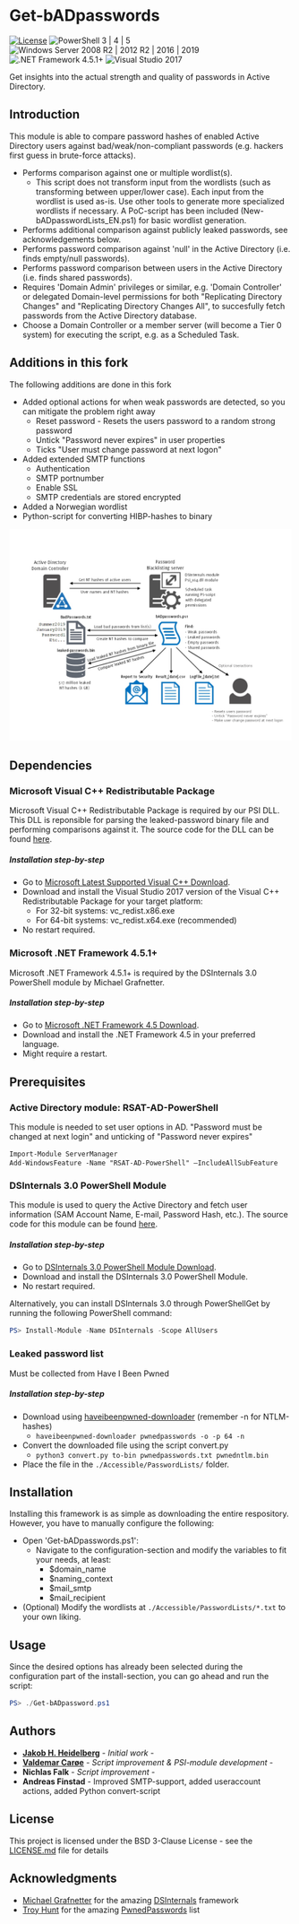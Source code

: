 # Get-bADpasswords
[![License](https://img.shields.io/badge/License-BSD%203--Clause-orange.svg)](https://opensource.org/licenses/BSD-3-Clause) ![PowerShell 3 | 4 | 5](https://img.shields.io/badge/PowerShell-3%20|%204%20|%205-0000FF.svg) ![Windows Server 2008 R2 | 2012 R2 | 2016 | 2019](https://img.shields.io/badge/Windows%20Server-2008%20R2%20|%202012%20R2%20|%202016-007bb8.svg) ![.NET Framework 4.5.1+](https://img.shields.io/badge/.NET%20Framework-4.5.1%2B-007FFF.svg) ![Visual Studio 2017](https://img.shields.io/badge/Visual%20Studio-2017-383278.svg)

Get insights into the actual strength and quality of passwords in Active Directory. 

## Introduction
This module is able to compare password hashes of enabled Active Directory users against bad/weak/non-compliant passwords (e.g. hackers first guess in brute-force attacks).
* Performs comparison against one or multiple wordlist(s).
  * This script does not transform input from the wordlists (such as transforming between upper/lower case). Each input from the wordlist is used as-is. Use other tools to generate more specialized wordlists if necessary. A PoC-script has been included (New-bADpasswordLists_EN.ps1) for basic wordlist generation.
* Performs additional comparison against publicly leaked passwords, see acknowledgements below.
* Performs password comparison against 'null' in the Active Directory (i.e. finds empty/null passwords).
* Performs password comparison between users in the Active Directory (i.e. finds shared passwords).
* Requires 'Domain Admin' privileges or similar, e.g. 'Domain Controller' or delegated Domain-level permissions for both	"Replicating Directory Changes" and "Replicating Directory Changes All", to succesfully fetch passwords from the Active Directory database.
* Choose a Domain Controller or a member server (will become a Tier 0 system) for executing the script, e.g. as a Scheduled Task.

## Additions in this fork
The following additions are done in this fork
* Added optional actions for when weak passwords are detected, so you can mitigate the problem right away
  * Reset password - Resets the users password to a random strong password
  * Untick "Password never expires" in user properties
  * Ticks "User must change password at next logon"
* Added extended SMTP functions
  * Authentication 
  * SMTP portnumber
  * Enable SSL
  * SMTP credentials are stored encrypted
* Added a Norwegian wordlist
* Python-script for converting HIBP-hashes to binary

![picture](https://github.com/4ndr34z/Get-bADpasswords/blob/master/Image.png)

## Dependencies

### Microsoft Visual C++ Redistributable Package
Microsoft Visual C++ Redistributable Package is required by our PSI DLL. This DLL is reponsible for parsing the leaked-password binary file and performing comparisons against it. The source code for the DLL can be found [here](./Source).

##### Installation step-by-step
* Go to [Microsoft Latest Supported Visual C++ Download](https://support.microsoft.com/en-us/help/2977003/the-latest-supported-visual-c-downloads).
* Download and install the Visual Studio 2017 version of the Visual C++ Redistributable Package for your target platform:
  * For 32-bit systems: vc_redist.x86.exe
  * For 64-bit systems: vc_redist.x64.exe (recommended)
* No restart required.

### Microsoft .NET Framework 4.5.1+
Microsoft .NET Framework 4.5.1+ is required by the DSInternals 3.0 PowerShell module by Michael Grafnetter.

##### Installation step-by-step
* Go to [Microsoft .NET Framework 4.5 Download](https://www.microsoft.com/en-us/download/details.aspx?id=30653).
* Download and install the .NET Framework 4.5 in your preferred language.
* Might require a restart.

## Prerequisites

### Active Directory module: RSAT-AD-PowerShell
This module is needed to set user options in AD. 
"Password must be changed at next login" and unticking of "Password never expires"

```
Import-Module ServerManager
Add-WindowsFeature -Name "RSAT-AD-PowerShell" –IncludeAllSubFeature
```


### DSInternals 3.0 PowerShell Module
This module is used to query the Active Directory and fetch user information (SAM Account Name, E-mail, Password Hash, etc.). The source code for this module can be found [here](https://github.com/MichaelGrafnetter/DSInternals).



##### Installation step-by-step
* Go to [DSInternals 3.0 PowerShell Module Download](https://www.powershellgallery.com/packages/DSInternals/3.0).
* Download and install the DSInternals 3.0 PowerShell Module.
* No restart required.

Alternatively, you can install DSInternals 3.0 through PowerShellGet by running the following PowerShell command:
```powershell
PS> Install-Module -Name DSInternals -Scope AllUsers
```


### Leaked password list
Must be collected from Have I Been Pwned

##### Installation step-by-step
* Download using [haveibeenpwned-downloader](https://github.com/HaveIBeenPwned/PwnedPasswordsDownloader) (remember -n for NTLM-hashes)
  * ```haveibeenpwned-downloader pwnedpasswords -o -p 64 -n ```
* Convert the downloaded file using the script convert.py
  * ```python3 convert.py to-bin pwnedpasswords.txt pwnedntlm.bin```
* Place the file in the `./Accessible/PasswordLists/` folder.

## Installation
Installing this framework is as simple as downloading the entire respository. However, you have to manually configure the following:
* Open 'Get-bADpasswords.ps1':
  * Navigate to the configuration-section and modify the variables to fit your needs, at least:
     * $domain_name
     * $naming_context
     * $mail_smtp
     * $mail_recipient
* (Optional) Modify the wordlists at `./Accessible/PasswordLists/*.txt` to your own liking.

## Usage
Since the desired options has already been selected during the configuration part of the install-section, you can go ahead and run the script:
```powershell
PS> ./Get-bADpassword.ps1
```

## Authors

* [**Jakob H. Heidelberg**](https://github.com/ZilentJack) - *Initial work* - 
* [**Valdemar Carøe**](https://github.com/st4ckh0und) - *Script improvement & PSI-module development* - 
* **Nichlas Falk** - *Script improvement* - 
* **Andreas Finstad** - Improved SMTP-support, added useraccount actions, added Python convert-script


## License

This project is licensed under the BSD 3-Clause License - see the [LICENSE.md](LICENSE.md) file for details

## Acknowledgments

* [Michael Grafnetter](https://github.com/MichaelGrafnetter) for the amazing [DSInternals](https://github.com/MichaelGrafnetter/DSInternals) framework
* [Troy Hunt](https://github.com/troyhunt) for the amazing [PwnedPasswords](https://haveibeenpwned.com/Passwords) list
